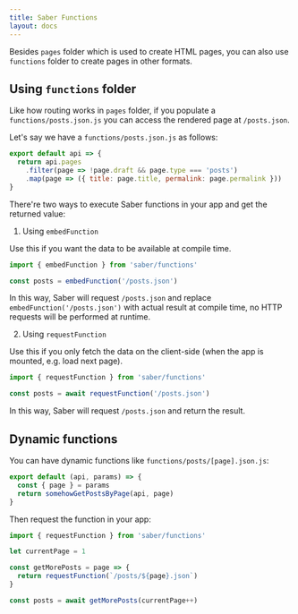 ```yaml
---
title: Saber Functions
layout: docs
---
```


Besides `pages` folder which is used to create HTML pages, you can also use `functions` folder to create pages in other formats.

## Using `functions` folder

Like how routing works in `pages` folder, if you populate a `functions/posts.json.js` you can access the rendered page at `/posts.json`.

Let's say we have a `functions/posts.json.js` as follows:

```js
export default api => {
  return api.pages
    .filter(page => !page.draft && page.type === 'posts')
    .map(page => ({ title: page.title, permalink: page.permalink }))
}
```

There're two ways to execute Saber functions in your app and get the returned value:

1. Using `embedFunction`

Use this if you want the data to be available at compile time.

```js
import { embedFunction } from 'saber/functions'

const posts = embedFunction('/posts.json')
```

In this way, Saber will request `/posts.json` and replace `embedFunction('/posts.json')` with actual result at compile time, no HTTP requests will be performed at runtime.

2. Using `requestFunction`

Use this if you only fetch the data on the client-side (when the app is mounted, e.g. load next page).

```js
import { requestFunction } from 'saber/functions'

const posts = await requestFunction('/posts.json')
```

In this way, Saber will request `/posts.json` and return the result.

## Dynamic functions

You can have dynamic functions like `functions/posts/[page].json.js`:

```js
export default (api, params) => {
  const { page } = params
  return somehowGetPostsByPage(api, page)
}
```

Then request the function in your app:

```js
import { requestFunction } from 'saber/functions'

let currentPage = 1

const getMorePosts = page => {
  return requestFunction(`/posts/${page}.json`)
}

const posts = await getMorePosts(currentPage++)
```

